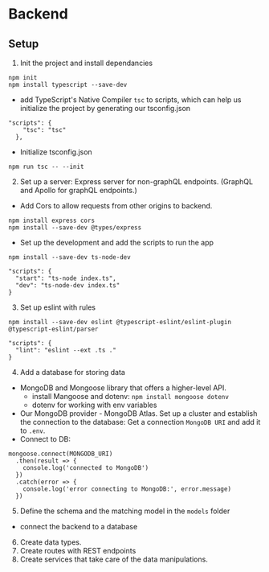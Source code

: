 # Backend

## Setup
1. Init the project and install dependancies
```
npm init
npm install typescript --save-dev
```
- add TypeScript's Native Compiler `tsc` to scripts, which can help us initialize the project by generating our tsconfig.json
```
"scripts": {
    "tsc": "tsc"
  },
```
- Initialize tsconfig.json
```
npm run tsc -- --init
```
2. Set up a server:
Express server for non-graphQL endpoints.
(GraphQL and Apollo for graphQL endpoints.)

- Add Cors to allow requests from other origins to backend.
```
npm install express cors
npm install --save-dev @types/express
```
- Set up the development and add the scripts to run the app
```
npm install --save-dev ts-node-dev
```
```
"scripts": {
  "start": "ts-node index.ts",
  "dev": "ts-node-dev index.ts"
}
```
3. Set up eslint with rules
```
npm install --save-dev eslint @typescript-eslint/eslint-plugin @typescript-eslint/parser

"scripts": {
  "lint": "eslint --ext .ts ."
}
```
4. Add a database for storing data
- MongoDB and Mongoose library that offers a higher-level API.
  - install Mangoose and dotenv: `npm install mongoose dotenv`
  - dotenv for working with env variables
- Our MongoDB provider - MongoDB Atlas. Set up a cluster and establish the connection to the database: Get a connection `MongoDB URI` and add it to `.env`.
- Connect to DB:
```
mongoose.connect(MONGODB_URI)
  .then(result => {
    console.log('connected to MongoDB')
  })
  .catch(error => {
    console.log('error connecting to MongoDB:', error.message)
  })
```
5. Define the schema and the matching model in the `models` folder
- connect the backend to a database
6. Create data types.
7. Create routes with REST endpoints
8. Create services that take care of the data manipulations.
